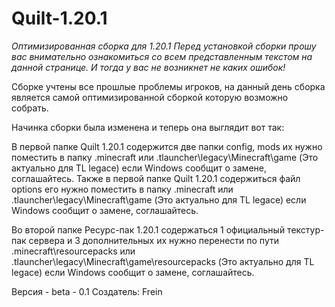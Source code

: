 # Quilt-1.20.1
*Оптимизированная сборка для 1.20.1 Перед установкой сборки прошу вас внимательно ознакомиться со всем представленным текстом на данной странице. И тогда у вас не возникнет не каких ошибок!*

Сборке учтены все прошлые проблемы игроков, на данный день сборка является самой оптимизированной сборкой которую возможно собрать.

Начинка сборки была изменена и теперь она выглядит вот так:

В первой папке Quilt 1.20.1 содержится две папки config, mods их нужно поместить в папку .minecraft или .tlauncher\legacy\Minecraft\game (Это актуально для TL legace) если Windows сообщит о замене, соглашайтесь.
Также в первой папке Quilt 1.20.1 содержиться файл options его нужно поместить в папку .minecraft или .tlauncher\legacy\Minecraft\game (Это актуально для TL legace) если Windows сообщит о замене, соглашайтесь.

Во второй папке Ресурс-пак 1.20.1 содержаться 1 официальный текстур-пак сервера и 3 дополнительных их нужно перенести по пути .minecraft\resourcepacks или .tlauncher\legacy\Minecraft\game\resourcepacks (Это актуально для TL legace) если Windows сообщит о замене, соглашайтесь.

Версия - beta - 0.1 Создатель: Frein 
